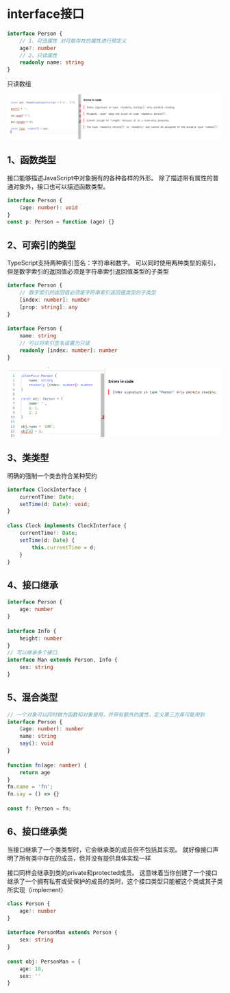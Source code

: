 # interface接口

```ts
interface Person {
    // 1、可选属性 对可能存在的属性进行预定义
    age?: number
    // 2、只读属性
    readonly name: string
}
```

只读数组

![avatar](../../assets/ts/ReadonlyArray.png)

## 1、函数类型

接口能够描述JavaScript中对象拥有的各种各样的外形。 除了描述带有属性的普通对象外，接口也可以描述函数类型。

```ts
interface Person {
    (age: number): void
}
const p: Person = function (age) {}
```

## 2、可索引的类型

TypeScript支持两种索引签名：字符串和数字。 可以同时使用两种类型的索引，但是数字索引的返回值必须是字符串索引返回值类型的子类型

```ts
interface Person {
    // 数字索引的返回值必须是字符串索引返回值类型的子类型
    [index: number]: number
    [prop: string]: any
}

interface Person {
    name: string
    // 可以将索引签名设置为只读
    readonly [index: number]: number
}
```

![avatar](../../assets/ts/index.png)

## 3、类类型

明确的强制一个类去符合某种契约

```ts
interface ClockInterface {
    currentTime: Date;
    setTime(d: Date): void;
}

class Clock implements ClockInterface {
    currentTime!: Date;
    setTime(d: Date) {
        this.currentTime = d;
    }
}
```

## 4、接口继承

```ts
interface Person {
    age: number
}

interface Info {
    height: number
}
// 可以继承多个接口
interface Man extends Person, Info {
    sex: string
}
```

## 5、混合类型

```ts
// 一个对象可以同时做为函数和对象使用，并带有额外的属性，定义第三方库可能用到
interface Person {
    (age: number): number
    name: string
    say(): void
}

function fn(age: number) {
    return age
}
fn.name = 'fn';
fn.say = () => {}

const f: Person = fn;
```

## 6、接口继承类

当接口继承了一个类类型时，它会继承类的成员但不包括其实现。 就好像接口声明了所有类中存在的成员，但并没有提供具体实现一样

接口同样会继承到类的private和protected成员。 这意味着当你创建了一个接口继承了一个拥有私有或受保护的成员的类时，这个接口类型只能被这个类或其子类所实现（implement）

```ts
class Person {
    age!: number
}

interface PersonMan extends Person {
    sex: string
}

const obj: PersonMan = {
    age: 18,
    sex: ''
}
```

